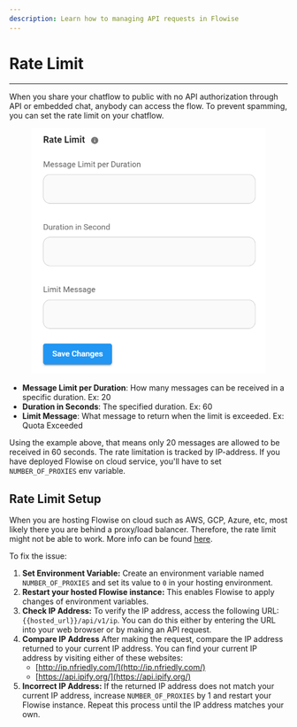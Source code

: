 ```yaml
---
description: Learn how to managing API requests in Flowise
---
```


# Rate Limit

***

When you share your chatflow to public with no API authorization through API or embedded chat, anybody can access the flow. To prevent spamming, you can set the rate limit on your chatflow.

<figure><img src="../.gitbook/assets/image--1---1---1---1---1---1---1---1---1---1---1---1---1---1---1---1---1---1---1---1---1---1---1---1-.png" alt="" width="462"><figcaption></figcaption></figure>

* **Message Limit per Duration**: How many messages can be received in a specific duration. Ex: 20
* **Duration in Seconds**: The specified duration. Ex: 60
* **Limit Message**: What message to return when the limit is exceeded. Ex: Quota Exceeded

Using the example above, that means only 20 messages are allowed to be received in 60 seconds. The rate limitation is tracked by IP-address. If you have deployed Flowise on cloud service, you'll have to set `NUMBER_OF_PROXIES` env variable.

## Rate Limit Setup

When you are hosting Flowise on cloud such as AWS, GCP, Azure, etc, most likely there you are behind a proxy/load balancer. Therefore, the rate limit might not be able to work. More info can be found [here](https://github.com/express-rate-limit/express-rate-limit/wiki/Troubleshooting-Proxy-Issues).

To fix the issue:

1. **Set Environment Variable:** Create an environment variable named `NUMBER_OF_PROXIES` and set its value to `0` in your hosting environment.
2. **Restart your hosted Flowise instance:** This enables Flowise to apply changes of environment variables.
3. **Check IP Address:** To verify the IP address, access the following URL: `{{hosted_url}}/api/v1/ip`. You can do this either by entering the URL into your web browser or by making an API request.
4. **Compare IP Address** After making the request, compare the IP address returned to your current IP address. You can find your current IP address by visiting either of these websites:
   * [http://ip.nfriedly.com/](http://ip.nfriedly.com/)
   * [https://api.ipify.org/](https://api.ipify.org/)
5. **Incorrect IP Address:** If the returned IP address does not match your current IP address, increase `NUMBER_OF_PROXIES` by 1 and restart your Flowise instance. Repeat this process until the IP address matches your own.
